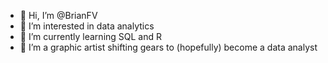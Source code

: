- 👋 Hi, I’m @BrianFV
- 👀 I’m interested in data analytics
- 🌱 I’m currently learning SQL and R
- 💞️ I’m a graphic artist shifting gears to (hopefully) become a data analyst

<!---
BrianFV/BrianFV is a ✨ special ✨ repository because its `README.md` (this file) appears on your GitHub profile.
You can click the Preview link to take a look at your changes.
--->
